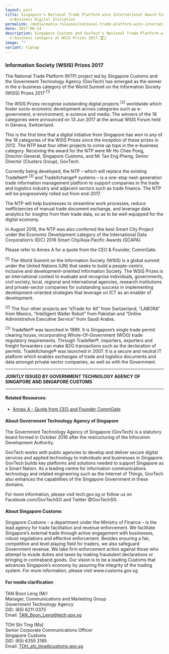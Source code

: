 ```yaml
---
layout: post
title: Singapore's National Trade Platform wins International Award for best
  e–Business Digital Initiative
permalink: /media/media-releases/national-trade-platform-wins-international-award-best-e-business-initiative/
date: 2017-06-14
description: Singapore Customs and GovTech's National Trade Platform wins the
  e-business category at WSIS Prizes 2017.🏆🚚
image: ""
variant: tiptap
---
```

<h3>Information Society (WSIS) Prizes 2017</h3>
<p>The National Trade Platform (NTP) project led by Singapore Customs and
the Government Technology Agency (GovTech) has emerged as the winner in
the e-business category of the World Summit on the Information Society
(WSIS) Prizes 2017 <sup>[1]</sup>
</p>
<p>The WSIS Prizes recognise outstanding digital projects <sup>[2]</sup> worldwide
which foster socio-economic development across categories such as e-government,
e-environment, e-science and media. The winners of the 18 categories were
announced on 13 Jun 2017 at the annual WSIS Forum held in Geneva, Switzerland.</p>
<p>This is the first time that a digital initiative from Singapore has won
in any of the 18 categories of the WSIS Prizes since the inception of these
prizes in 2012. The NTP beat four other projects to come up tops in the
e-business category. Receiving the award for the NTP were Mr Ho Chee Pong,
Director-General, Singapore Customs, and Mr Tan Eng Pheng, Senior Director
(Clusters Group), GovTech.</p>
<p>Currently being developed, the NTP – which will replace the existing TradeNet® <sup>[3]</sup> and
TradeXchange® systems – is a one-stop next-generation trade information
management platform to support companies in the trade and logistics industry
and adjacent sectors such as trade finance. The NTP will be progressively
rolled out from end-2017.</p>
<p>The NTP will help businesses to streamline work processes, reduce inefficiencies
of manual trade document exchange, and leverage data analytics for insights
from their trade data, so as to be well-equipped for the digital economy.</p>
<p>In August 2016, the NTP was also conferred the best Smart City Project
under the Economic Development category of the International Data Corporation’s
(IDC) 2016 Smart City/Asia Pacific Awards (SCAPA).</p>
<p>Please refer to Annex A for a quote from the CEO &amp; Founder, CommGate.</p>
<p><sup>[1]</sup> The World Summit on the Information Society (WSIS) is a
global summit under the United Nations (UN) that seeks to build a people-centric,
inclusive and development-oriented Information Society. The WSIS Prizes
is an international contest to evaluate and recognise individuals, governments,
civil society, local, regional and international agencies, research institutions
and private-sector companies for outstanding success in implementing development-oriented
strategies that leverage on ICT as an enabler of development.</p>
<p><sup>[2]</sup> The four other projects are “eTrade for All” from Switzerland,
“LABORA” from Mexico, “Intelligent Waiter Robot” from Pakistan and “Online
Administrative Executive Service” from Saudi Arabia.</p>
<p><sup>[3]</sup> TradeNet® was launched in 1989. It is Singapore’s single
trade permit clearing house, incorporating Whole-Of-Government (WOG) trade
regulatory requirements. Through TradeNet®, importers, exporters and freight
forwarders can make B2G transactions such as the declaration of permits.
TradeXchange® was launched in 2007. It is a secure and neutral IT platform
which enables exchanges of trade and logistics documents and data amongst
private sector companies, as well as with the Government.</p>
<hr>
<p><strong>JOINTLY ISSUED BY GOVERNMENT TECHNOLOGY AGENCY OF SINGAPORE AND SINGAPORE CUSTOMS</strong>
</p>
<hr>
<h4>Related Resources:</h4>
<ul data-tight="true" class="tight">
<li>
<p><a href="/files/media/media-releases/Annex_A___Quote_from_CEO___Founder_CommGate.pdf" rel="noopener noreferrer nofollow" target="_blank">Annex A - Quote from CEO and Founder CommGate</a>
</p>
</li>
</ul>
<h4>About Government Technology Agency of Singapore</h4>
<p>The Government Technology Agency of Singapore (GovTech) is a statutory
board formed in October 2016 after the restructuring of the Infocomm Development
Authority.</p>
<p>GovTech works with public agencies to develop and deliver secure digital
services and applied technology to individuals and businesses in Singapore.
GovTech builds key platforms and solutions needed to support Singapore
as a Smart Nation. As a leading centre for information communications technology
and related engineering such as the Internet of Things, GovTech also enhances
the capabilities of the Singapore Government in these domains.</p>
<p>For more information, please visit tech.gov.sg or follow us on Facebook.com/GovTechSG
and Twitter @GovTechSG.</p>
<h4>About Singapore Customs</h4>
<p>Singapore Customs – a department under the Ministry of Finance – is the
lead agency for trade facilitation and revenue enforcement. We facilitate
Singapore’s external trade through active engagement with businesses, robust
regulations and effective enforcement. Besides ensuring a fair, competitive
and level playing field for traders, we also safeguard Government revenue.
We take firm enforcement action against those who attempt to evade duties
and taxes by making fraudulent declarations or bringing in contraband goods.
Our vision is to be a leading Customs that advances Singapore’s economy
by assuring the integrity of the trading system. For more information,
please visit www.customs.gov.sg</p>
<h4>For media clarification</h4>
<p>TAN Boon Leng (Mr)
<br>Manager, Communications and Marketing Group
<br>Government Technology Agency
<br>DID: (65) 6211 0375
<br>Email: <a href="mailto:TAN_Boon_Leng@tech.gov.sg" rel="noopener noreferrer nofollow" target="_blank">TAN_Boon_Leng@tech.gov.sg</a>
</p>
<p>TOH Shi Ting (Ms)
<br>Senior Corporate Communications Officer
<br>Singapore Customs
<br>DID: (65) 6355 2165
<br>Email: <a href="mailto:TOH_shi_ting@customs.gov.sg" rel="noopener noreferrer nofollow" target="_blank">TOH_shi_ting@customs.gov.sg</a>
</p>
<p></p>